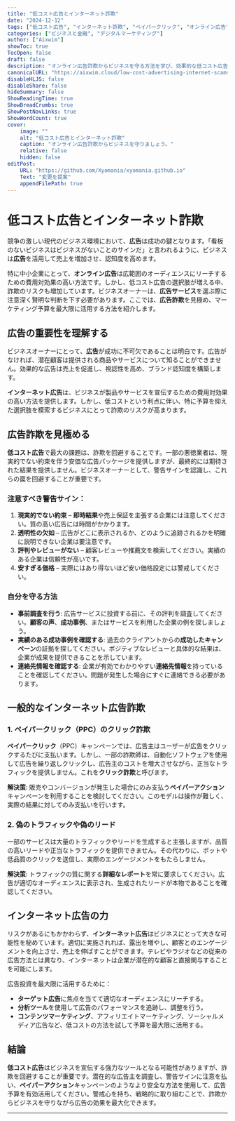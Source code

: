 ```yaml
---
title: "低コスト広告とインターネット詐欺"
date: "2024-12-12"
tags: ["低コスト広告", "インターネット詐欺", "ペイパークリック", "オンライン広告", "ビジネス詐欺"]
categories: ["ビジネスと金融", "デジタルマーケティング"]
author: ["Aixwim"]
showToc: true
TocOpen: false
draft: false
description: "オンライン広告詐欺からビジネスを守る方法を学び、効果的な低コスト広告戦略を見つけましょう。"
canonicalURL: "https://aixwim.cloud/low-cost-advertising-internet-scams"
disableHLJS: false
disableShare: false
hideSummary: false
ShowReadingTime: true
ShowBreadCrumbs: true
ShowPostNavLinks: true
ShowWordCount: true
cover:
    image: ""
    alt: "低コスト広告とインターネット詐欺"
    caption: "オンライン広告詐欺からビジネスを守りましょう。"
    relative: false
    hidden: false
editPost:
    URL: "https://github.com/Xyomania/xyomania.github.io"
    Text: "変更を提案"
    appendFilePath: true
---
```


# 低コスト広告とインターネット詐欺

競争の激しい現代のビジネス環境において、**広告**は成功の鍵となります。「看板のないビジネスはビジネスがないことのサインだ」と言われるように、ビジネスは**広告**を活用して売上を増加させ、認知度を高めます。

特に中小企業にとって、**オンライン広告**は広範囲のオーディエンスにリーチするための費用対効果の高い方法です。しかし、低コスト広告の選択肢が増える中、詐欺のリスクも増加しています。ビジネスオーナーは、**広告サービス**を選ぶ際に注意深く賢明な判断を下す必要があります。ここでは、**広告詐欺**を見極め、マーケティング予算を最大限に活用する方法を紹介します。

## 広告の重要性を理解する

ビジネスオーナーにとって、**広告**が成功に不可欠であることは明白です。広告がなければ、潜在顧客は提供される商品やサービスについて知ることができません。効果的な広告は売上を促進し、視認性を高め、ブランド認知度を構築します。

**インターネット広告**は、ビジネスが製品やサービスを宣伝するための費用対効果の高い方法を提供します。しかし、低コストという利点に伴い、特に予算を抑えた選択肢を模索するビジネスにとって詐欺のリスクが高まります。

## 広告詐欺を見極める

**低コスト広告**で最大の課題は、詐欺を回避することです。一部の悪徳業者は、現実的でない約束を伴う安価な広告パッケージを提供しますが、最終的には期待された結果を提供しません。ビジネスオーナーとして、警告サインを認識し、これらの罠を回避することが重要です。

### 注意すべき警告サイン：
1. **現実的でない約束** – **即時結果**や売上保証を主張する企業には注意してください。質の高い広告には時間がかかります。
2. **透明性の欠如** – 広告がどこに表示されるか、どのように追跡されるかを明確に説明できない企業は要注意です。
3. **評判やレビューがない** – 顧客レビューや推薦文を検索してください。実績のある企業は信頼性が高いです。
4. **安すぎる価格** – 実際にはあり得ないほど安い価格設定には警戒してください。

### 自分を守る方法
- **事前調査を行う**: 広告サービスに投資する前に、その評判を調査してください。**顧客の声**、**成功事例**、またはサービスを利用した企業の例を探しましょう。
- **実績のある成功事例を確認する**: 過去のクライアントからの**成功したキャンペーン**の証拠を探してください。ポジティブなレビューと具体的な結果は、企業が成果を提供できることを示しています。
- **連絡先情報を確認する**: 企業が有効でわかりやすい**連絡先情報**を持っていることを確認してください。問題が発生した場合にすぐに連絡できる必要があります。

## 一般的なインターネット広告詐欺

### 1. **ペイパークリック（PPC）のクリック詐欺**
**ペイパークリック**（PPC）キャンペーンでは、広告主はユーザーが広告をクリックするたびに支払います。しかし、一部の詐欺師は、自動化ソフトウェアを使用して広告を繰り返しクリックし、広告主のコストを増大させながら、正当なトラフィックを提供しません。これを**クリック詐欺**と呼びます。

**解決策**: 販売やコンバージョンが発生した場合にのみ支払う**ペイパーアクション**キャンペーンを利用することを検討してください。このモデルは操作が難しく、実際の結果に対してのみ支払いを行います。

### 2. **偽のトラフィックや偽のリード**
一部のサービスは大量のトラフィックやリードを生成すると主張しますが、品質の高いリードや正当なトラフィックを提供できません。その代わりに、ボットや低品質のクリックを送信し、実際のエンゲージメントをもたらしません。

**解決策**: トラフィックの質に関する**詳細なレポート**を常に要求してください。広告が適切なオーディエンスに表示され、生成されたリードが本物であることを確認してください。

## インターネット広告の力

リスクがあるにもかかわらず、**インターネット広告**はビジネスにとって大きな可能性を秘めています。適切に実施されれば、露出を増やし、顧客とのエンゲージメントを向上させ、売上を伸ばすことができます。テレビやラジオなどの従来の広告方法とは異なり、インターネットは企業が潜在的な顧客と直接関与することを可能にします。

広告投資を最大限に活用するために：
- **ターゲット広告**に焦点を当てて適切なオーディエンスにリーチする。
- **分析ツール**を使用して広告のパフォーマンスを追跡し、調整を行う。
- **コンテンツマーケティング**、アフィリエイトマーケティング、ソーシャルメディア広告など、低コストの方法を試して予算を最大限に活用する。

## 結論

**低コスト広告**はビジネスを宣伝する強力なツールとなる可能性がありますが、詐欺を回避することが重要です。潜在的な広告主を調査し、警告サインに注意を払い、**ペイパーアクション**キャンペーンのようなより安全な方法を使用して、広告予算を有効活用してください。警戒心を持ち、戦略的に取り組むことで、詐欺からビジネスを守りながら広告の効果を最大化できます。

---
